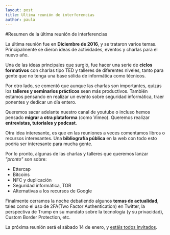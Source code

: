 ```yaml
---
layout: post
title: Ultima reunión de interferencias
author: paula
---
```


#Resumen de la última reunión de interferencias 

La última reunión fue en **Diciembre de 2016**, y se trataron varios temas. Principalmente se dieron ideas de actividades, eventos y charlas para el nuevo año.

Una de las ideas principales que surgió, fue hacer una serie de **ciclos formativos** con charlas tipo TED y talleres de diferentes niveles, tanto para gente que no tenga una base sólida de informática como técnicos. 

Por otro lado, se comentó que aunque las charlas son importantes, quizás los **talleres y seminarios prácticos** sean más productivos. También estamos pensando en realizar un evento sobre seguridad informática, traer ponentes y dedicar un día entero.

Queremos sacar adelante nuestro canal de youtube o incluso hemos pensado **migrar a otra plataforma** (como Vimeo). Queremos realizar **entrevistas, tutoriales y podcast**.

Otra idea interesante, es que en las reuniones a veces comentamos libros o recursos interesantes. Una **bibliografía pública** en la web con todo esto podría ser interesante para mucha gente.

Por lo pronto, algunas de las charlas y talleres que queremos lanzar _"pronto"_ son sobre:
- Ettercap
- Bitcoins
- NFC y duplicación
- Seguridad informática, TOR
- Alternativas a los recursos de Google

Finalmente cerramos la noche debatiendo algunos **temas de actualidad**, tales como el uso de 2FA(Two Factor Authentication) en Twitter, la perspectiva de Trump en su mandato sobre la tecnología (y su privacidad), Custom Border Protection, etc.

La próxima reunión será el sábado 14 de enero, y [estáis todos invitados](https://www.meetup.com/es-ES/Granada-Geek/events/236693487/). 
